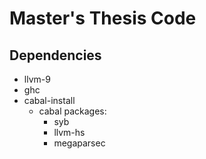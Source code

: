 # Master's Thesis Code

## Dependencies

- llvm-9
- ghc
- cabal-install
  - cabal packages:
    - syb
    - llvm-hs
    - megaparsec
